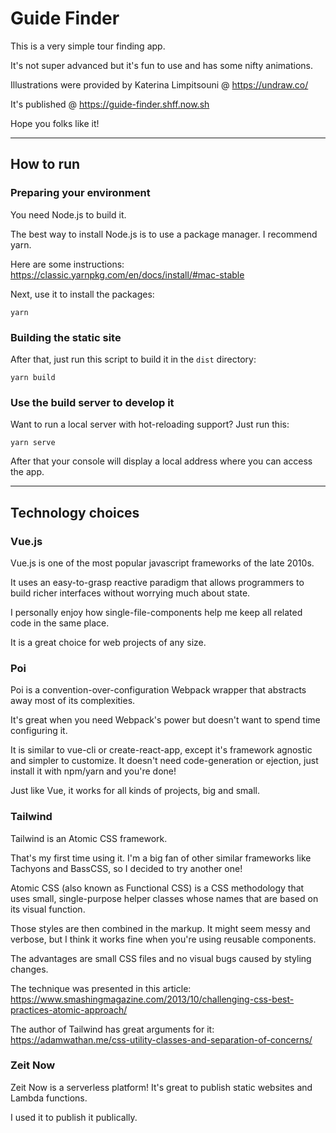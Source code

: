 # Guide Finder

This is a very simple tour finding app.

It's not super advanced but it's fun to use and has some nifty animations.

Illustrations were provided by Katerina Limpitsouni @ https://undraw.co/

It's published @ https://guide-finder.shff.now.sh

Hope you folks like it!

-----

## How to run

### Preparing your environment

You need Node.js to build it.

The best way to install Node.js is to use a package manager. I recommend yarn.

Here are some instructions: https://classic.yarnpkg.com/en/docs/install/#mac-stable

Next, use it to install the packages:

```
yarn
```

### Building the static site

After that, just run this script to build it in the `dist` directory:

```
yarn build
```

### Use the build server to develop it

Want to run a local server with hot-reloading support? Just run this:

```
yarn serve
```

After that your console will display a local address where you can access the app.

-----

## Technology choices

### Vue.js

Vue.js is one of the most popular javascript frameworks of the late 2010s.

It uses an easy-to-grasp reactive paradigm that allows programmers to build richer interfaces without worrying much about state.

I personally enjoy how single-file-components help me keep all related code in the same place.

It is a great choice for web projects of any size.

### Poi

Poi is a convention-over-configuration Webpack wrapper that abstracts away most of its complexities.

It's great when you need Webpack's power but doesn't want to spend time configuring it.

It is similar to vue-cli or create-react-app, except it's framework agnostic and simpler to customize. It doesn't need code-generation or ejection, just install it with npm/yarn and you're done!

Just like Vue, it works for all kinds of projects, big and small.

### Tailwind

Tailwind is an Atomic CSS framework.

That's my first time using it. I'm a big fan of other similar frameworks like Tachyons and BassCSS, so I decided to try another one!

Atomic CSS (also known as Functional CSS) is a CSS methodology that uses small, single-purpose helper classes whose names that are based on its visual function.

Those styles are then combined in the markup. It might seem messy and verbose, but I think it works fine when you're using reusable components.

The advantages are small CSS files and no visual bugs caused by styling changes.

The technique was presented in this article: https://www.smashingmagazine.com/2013/10/challenging-css-best-practices-atomic-approach/

The author of Tailwind has great arguments for it: https://adamwathan.me/css-utility-classes-and-separation-of-concerns/

### Zeit Now

Zeit Now is a serverless platform! It's great to publish static websites and Lambda functions.

I used it to publish it publically.

